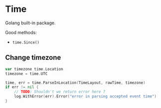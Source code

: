 # Time

Golang built-in package.

Good methods: 

- `time.Since()`

## Change timezone

```go
var timezone time.Location
timezone = time.UTC

time, err = time.ParseInLocation(TimeLayout, rawTime, timezone)
if err != nil {
    // TODO: Shouldn't we return error here ?
    log.WithError(err).Error("error in parsing accepted event time")
}
```